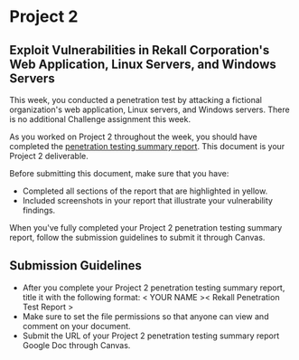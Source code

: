 # Project 2


## Exploit Vulnerabilities in Rekall Corporation's Web Application, Linux Servers, and Windows Servers

This week, you conducted a penetration test by attacking a fictional organization's web application, Linux servers, and Windows servers. There is no additional Challenge assignment this week.

As you worked on Project 2 throughout the week, you should have completed the [penetration testing summary report](https://docs.google.com/document/d/1Kz1sOwmb82uNXJyZlox9cP7tPvDpNNcvkxREuCFBVLM/edit?usp=sharing). This document is your Project 2 deliverable.

Before submitting this document, make sure that you have:



* Completed all sections of the report that are highlighted in yellow.
* Included screenshots in your report that illustrate your vulnerability findings.

When you've fully completed your Project 2 penetration testing summary report, follow the submission guidelines to submit it through Canvas.


## Submission Guidelines



* After you complete your Project 2 penetration testing summary report, title it with the following format: &lt; YOUR NAME >&lt; Rekall Penetration Test Report >
* Make sure to set the file permissions so that anyone can view and comment on your document.
* Submit the URL of your Project 2 penetration testing summary report Google Doc through Canvas.
